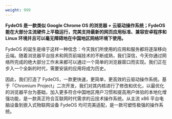 ```yaml
---
weight: 999
---
```

**FydeOS 是一款类似 Google Chrome OS 的浏览器 + 云驱动操作系统；FydeOS 能在大部分主流硬件上平稳运行，完美支持最新的网页应用标准、兼容安卓程序和 Linux 环境并且可以毫无障碍地在中国地区网络环境下使用。**

FydeOS 的诞生是缘于这样一种信念：今天我们所使用的应用和服务都将逐渐移向云端。随着浏览器平台技术和网页前端技术的不断成熟，我们深信，今天你通过网络所完成的绝大部分工作未来都可以通过一个简单的浏览器窗口而实现。我们正在步入一个全新的时代，需要安装的应用将成为历史。

因此，我们打造了 FydeOS，一款更快速，更简单，更高效的云驱动操作系统。基于「Chromium Project」二次开发，我们对其内核进行了修改和优化，以最优化的浏览器平台为基础，加入更多符合中国地区用户习惯和提高用户体验的本地化增强功能，是一款真正符合互联网时代需求的云技术操作系统。从主流 x86 平台电脑设备到嵌入式物联网设备 FydeOS 均可完美适配，是一款可塑性极强的操作系统。